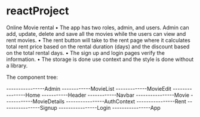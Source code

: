 # reactProject
Online Movie rental
•	The app has two roles, admin, and users. Admin can add, update, delete and save all the movies while the users can view and rent movies.
•	The rent button   will take to the rent page where it calculates total rent price based on the rental duration (days) and the discount based on the total rental days.
•	The sign up and login pages verify the information.
•	The storage is done  use context and the style is done without a library.

The component tree:

----------------Admin
                    ------------MovieList
                    -------------MovieEdit
----------------Home
                    -----------Header
                    ------------Navbar
----------------Movie
                    ------------MovieDetails
----------------AuthContext
----------------Rent
----------------Signup
----------------Login
----------------App

